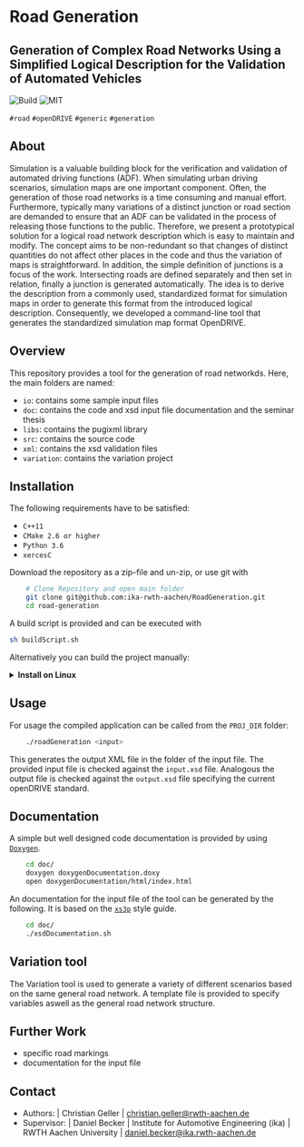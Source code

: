 Road Generation
===============

Generation of Complex Road Networks Using a Simplified Logical Description for the Validation of Automated Vehicles
--------------------------------------------------------------------------------------------------------------------

![Build](https://github.com/ika-rwth-aachen/RoadGeneration/actions/workflows/build.yml/badge.svg?branch=license) ![MIT](https://img.shields.io/badge/license-MIT-blue.svg)




``#road`` ``#openDRIVE`` ``#generic`` ``#generation``

About 
--------
Simulation is a valuable building block for the verification and validation of automated driving functions (ADF). When simulating urban driving scenarios, simulation maps are one important component. Often, the generation of those road networks is a time consuming and manual effort. Furthermore, typically many variations of a distinct junction or road section are demanded to ensure that an ADF can be validated in the process of releasing those functions to the public.
Therefore, we present a prototypical solution for a logical road network description which is easy to maintain and modify. The concept aims to be non-redundant so that changes of distinct quantities do not affect other places in the code and thus the variation of maps is straightforward. In addition, the simple definition of junctions is a focus of the work. Intersecting roads are defined separately and then set in relation, finally a junction is generated automatically.
The idea is to derive the description from a commonly used, standardized format for simulation maps in order to generate this format from the introduced logical description. Consequently, we developed a command-line tool that generates the standardized simulation map format OpenDRIVE.

Overview
--------
This repository provides a tool for the generation of road networkds. Here, the main folders are named:

- `io`: contains some sample input files
- `doc`: contains the code and xsd input file documentation and the seminar thesis
- `libs`: contains the pugixml library
- `src`: contains the source code
- `xml`: contains the xsd validation files 
- `variation`: contains the variation project


Installation
------------

The following requirements have to be satisfied:

- ``C++11``
- ``CMake 2.6 or higher``
- ``Python 3.6``
- ``xercesC``

Download the repository as a zip-file and un-zip, or use git with

```bash
    # Clone Repository and open main folder
    git clone git@github.com:ika-rwth-aachen/RoadGeneration.git
    cd road-generation
```

A build script is provided and can be executed with

```bash
sh buildScript.sh
```

Alternatively you can build the project manually:

<details><summary><b>Install on Linux</b></summary>

1. Install [`xercesC`](https://xerces.apache.org/xerces-c/):
    You can use a packet manager
    ```bash
    sudo apt install libxerces-c-dev
    ```
    Or download the source directly
    ```bash
    curl https://mirrors.gigenet.com/apache//xerces/c/3/sources/xerces-c-3.2.3.tar.gz --output xerces-c-3.2.3.tar.gz
    ```
    and unpack it with
    ```bash
    gzip -d xerces-c-3.2.3.tar.gz
    tar -xf xerces-c-3.2.3.tar
    ```
    Finally build the source files as instructed [here](https://xerces.apache.org/xerces-c/build-3.html).

2. Build the Road-generation tool
```bash
    mkdir -p build
    cd build
    cmake -DCMAKE_BUILD_TYPE=Release -DCMAKE_INSTALL_PREFIX=../bin ..
    cmake --build .
```
</details>


Usage
---------------

For usage the compiled application can be called from the ``PROJ_DIR`` folder:

```bash
    ./roadGeneration <input>
```

This generates the output XML file in the folder of the input file. The provided input file is checked against the ``input.xsd`` file. Analogous the output file is checked against the ``output.xsd`` file specifying the current openDRIVE standard.



Documentation
-------------
A simple but well designed code documentation is provided by using [`Doxygen`](http://www.doxygen.nl/).
```bash 
    cd doc/
    doxygen doxygenDocumentation.doxy
    open doxygenDocumentation/html/index.html
```
An documentation for the input file of the tool can be generated by the following. It is based on the [`xs3p`](https://xml.fiforms.org/xs3p/) style guide.

```bash
    cd doc/
    ./xsdDocumentation.sh
```


Variation tool
------------
The Variation tool is used to generate a variety of different scenarios based on the same general road network. A template file is provided to specify variables aswell as the general road network structure.



Further Work
------------

* specific road markings
* documentation for the input file
  
Contact
-------
- Authors:
    | Christian Geller
    | christian.geller@rwth-aachen.de
- Supervisor:
    | Daniel Becker
    | Institute for Automotive Engineering (ika)
    | RWTH Aachen University
    | daniel.becker@ika.rwth-aachen.de


